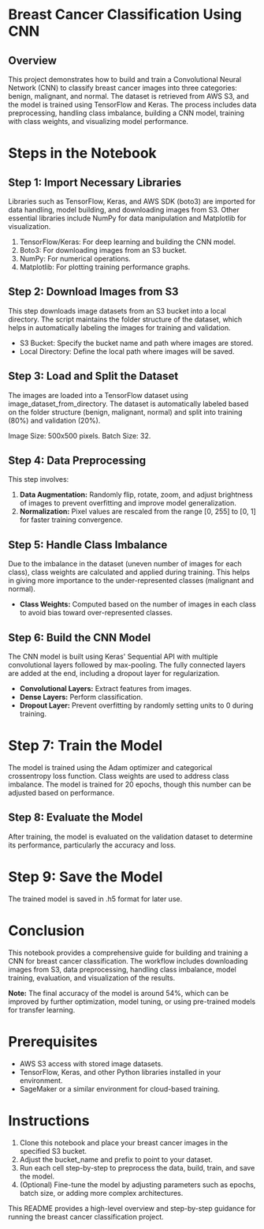 # Breast Cancer Classification Using CNN

## Overview

This project demonstrates how to build and train a Convolutional Neural Network (CNN) to classify breast cancer images into three categories: benign, malignant, and normal. The dataset is retrieved from AWS S3, and the model is trained using TensorFlow and Keras. The process includes data preprocessing, handling class imbalance, building a CNN model, training with class weights, and visualizing model performance.


# Steps in the Notebook

## Step 1: Import Necessary Libraries

Libraries such as TensorFlow, Keras, and AWS SDK (boto3) are imported for data handling, model building, and downloading images from S3. Other essential libraries include NumPy for data manipulation and Matplotlib for visualization.

1. TensorFlow/Keras: For deep learning and building the CNN model.
2. Boto3: For downloading images from an S3 bucket.
3. NumPy: For numerical operations.
4. Matplotlib: For plotting training performance graphs.


## Step 2: Download Images from S3

This step downloads image datasets from an S3 bucket into a local directory. The script maintains the folder structure of the dataset, which helps in automatically labeling the images for training and validation.

- S3 Bucket: Specify the bucket name and path where images are stored.
- Local Directory: Define the local path where images will be saved.

## Step 3: Load and Split the Dataset

The images are loaded into a TensorFlow dataset using image_dataset_from_directory. The dataset is automatically labeled based on the folder structure (benign, malignant, normal) and split into training (80%) and validation (20%).

Image Size: 500x500 pixels.
Batch Size: 32.

## Step 4: Data Preprocessing

This step involves:
1. **Data Augmentation:** Randomly flip, rotate, zoom, and adjust brightness of images to prevent overfitting and improve model generalization.
2. **Normalization:** Pixel values are rescaled from the range [0, 255] to [0, 1] for faster training convergence.

## Step 5: Handle Class Imbalance

Due to the imbalance in the dataset (uneven number of images for each class), class weights are calculated and applied during training. This helps in giving more importance to the under-represented classes (malignant and normal).

- **Class Weights:** Computed based on the number of images in each class to avoid bias toward over-represented classes.

## Step 6: Build the CNN Model

The CNN model is built using Keras' Sequential API with multiple convolutional layers followed by max-pooling. The fully connected layers are added at the end, including a dropout layer for regularization.

- **Convolutional Layers:** Extract features from images.
- **Dense Layers:** Perform classification.
- **Dropout Layer:** Prevent overfitting by randomly setting units to 0 during training.

# Step 7: Train the Model

The model is trained using the Adam optimizer and categorical crossentropy loss function. Class weights are used to address class imbalance. The model is trained for 20 epochs, though this number can be adjusted based on performance.

## Step 8: Evaluate the Model

After training, the model is evaluated on the validation dataset to determine its performance, particularly the accuracy and loss.

# Step 9: Save the Model
The trained model is saved in .h5 format for later use.

# Conclusion
This notebook provides a comprehensive guide for building and training a CNN for breast cancer classification. The workflow includes downloading images from S3, data preprocessing, handling class imbalance, model training, evaluation, and visualization of the results.

**Note:** The final accuracy of the model is around 54%, which can be improved by further optimization, model tuning, or using pre-trained models for transfer learning.

# Prerequisites
- AWS S3 access with stored image datasets.
- TensorFlow, Keras, and other Python libraries installed in your environment.
- SageMaker or a similar environment for cloud-based training.
# Instructions
1. Clone this notebook and place your breast cancer images in the specified S3 bucket.
2. Adjust the bucket_name and prefix to point to your dataset.
3. Run each cell step-by-step to preprocess the data, build, train, and save the model.
4. (Optional) Fine-tune the model by adjusting parameters such as epochs, batch size, or adding more complex architectures.

This README provides a high-level overview and step-by-step guidance for running the breast cancer classification project.